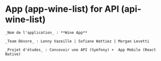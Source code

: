 # App (app-wine-list) for API (api-wine-list)

	_Nom de l'application_ : **Wine App**

	_Team Dévore_ : Lenny Vazeille | Sofiane Wattiez | Morgan Levetti

	_Projet d'études_ : Concevoir une API (Symfony) +  App Mobile (React Native)
